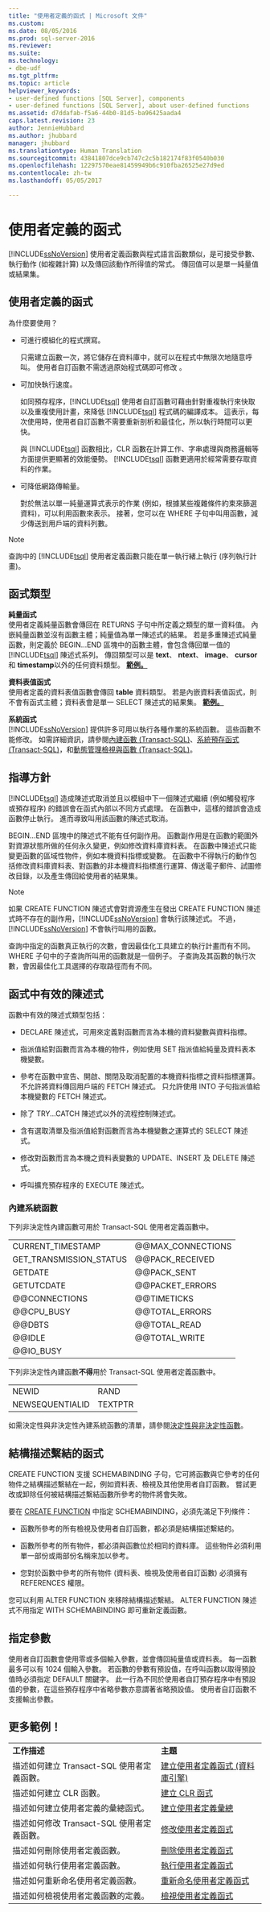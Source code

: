 ```yaml
---
title: "使用者定義的函式 | Microsoft 文件"
ms.custom: 
ms.date: 08/05/2016
ms.prod: sql-server-2016
ms.reviewer: 
ms.suite: 
ms.technology:
- dbe-udf
ms.tgt_pltfrm: 
ms.topic: article
helpviewer_keywords:
- user-defined functions [SQL Server], components
- user-defined functions [SQL Server], about user-defined functions
ms.assetid: d7ddafab-f5a6-44b0-81d5-ba96425aada4
caps.latest.revision: 23
author: JennieHubbard
ms.author: jhubbard
manager: jhubbard
ms.translationtype: Human Translation
ms.sourcegitcommit: 43841807dce9cb747c2c5b182174f83f0540b030
ms.openlocfilehash: 12297570eae81459949b6c910fba26525e27d9ed
ms.contentlocale: zh-tw
ms.lasthandoff: 05/05/2017

---
```

# <a name="user-defined-functions"></a>使用者定義的函式
  [!INCLUDE[ssNoVersion](../../includes/ssnoversion-md.md)] 使用者定義函數與程式語言函數類似，是可接受參數、執行動作 (如複雜計算) 以及傳回該動作所得值的常式。 傳回值可以是單一純量值或結果集。  
   
##  <a name="Benefits"></a> 使用者定義的函式  
為什麼要使用？ 
  
-   可進行模組化的程式撰寫。  
  
     只需建立函數一次，將它儲存在資料庫中，就可以在程式中無限次地隨意呼叫。 使用者自訂函數不需透過原始程式碼即可修改 。  
  
-   可加快執行速度。  
  
     如同預存程序，[!INCLUDE[tsql](../../includes/tsql-md.md)]  使用者自訂函數可藉由針對重複執行來快取以及重複使用計畫，來降低 [!INCLUDE[tsql](../../includes/tsql-md.md)] 程式碼的編譯成本。 這表示，每次使用時，使用者自訂函數不需要重新剖析和最佳化，所以執行時間可以更快。  
  
     與 [!INCLUDE[tsql](../../includes/tsql-md.md)] 函數相比，CLR 函數在計算工作、字串處理與商務邏輯等方面提供更顯著的效能優勢。 [!INCLUDE[tsql](../../includes/tsql-md.md)] 函數更適用於經常需要存取資料的作業。  
  
-   可降低網路傳輸量。  
  
     對於無法以單一純量運算式表示的作業 (例如，根據某些複雜條件約束來篩選資料)，可以利用函數來表示。 接著，您可以在 WHERE 子句中叫用函數，減少傳送到用戶端的資料列數。  
  
> [!NOTE]
> 查詢中的 [!INCLUDE[tsql](../../includes/tsql-md.md)] 使用者定義函數只能在單一執行緒上執行 (序列執行計畫)。  
  
##  <a name="FunctionTypes"></a> 函式類型  
**純量函式**  
 使用者定義純量函數會傳回在 RETURNS 子句中所定義之類型的單一資料值。 內嵌純量函數並沒有函數主體；純量值為單一陳述式的結果。 若是多重陳述式純量函數，則定義於 BEGIN...END 區塊中的函數主體，會包含傳回單一值的 [!INCLUDE[tsql](../../includes/tsql-md.md)] 陳述式系列。 傳回類型可以是 **text**、 **ntext**、 **image**、 **cursor**和 **timestamp**以外的任何資料類型。 
 **[範例。](https://msdn.microsoft.com/library/bb386973(v=vs.110).aspx)**
  
**資料表值函式**  
 使用者定義的資料表值函數會傳回 **table** 資料類型。 若是內嵌資料表值函式，則不會有函式主體；資料表會是單一 SELECT 陳述式的結果集。 **[範例。](https://msdn.microsoft.com/library/bb386954(v=vs.110).aspx)**
  
**系統函式**  
 [!INCLUDE[ssNoVersion](../../includes/ssnoversion-md.md)] 提供許多可用以執行各種作業的系統函數。 這些函數不能修改。 如需詳細資訊，請參閱[內建函數 &#40;Transact-SQL&#41;](~/t-sql/functions/functions.md)、[系統預存函式 &#40;Transact-SQL&#41;](~/relational-databases/system-functions/system-functions-for-transact-sql.md)，和[動態管理檢視與函數 &#40;Transact-SQL&#41;](~/relational-databases/system-dynamic-management-views/system-dynamic-management-views.md)。  
  
##  <a name="Guidelines"></a> 指導方針  
 [!INCLUDE[tsql](../../includes/tsql-md.md)] 造成陳述式取消並且以模組中下一個陳述式繼續 (例如觸發程序或預存程序) 的錯誤會在函式內部以不同方式處理。 在函數中，這樣的錯誤會造成函數停止執行。 進而導致叫用該函數的陳述式取消。  
  
 BEGIN...END 區塊中的陳述式不能有任何副作用。 函數副作用是在函數的範圍外對資源狀態所做的任何永久變更，例如修改資料庫資料表。 在函數中陳述式只能變更函數的區域性物件，例如本機資料指標或變數。 在函數中不得執行的動作包括修改資料庫資料表、對函數的非本機資料指標進行運算、傳送電子郵件、試圖修改目錄，以及產生傳回給使用者的結果集。  
  
> [!NOTE]
> 如果 CREATE FUNCTION 陳述式會對資源產生在發出 CREATE FUNCTION 陳述式時不存在的副作用，[!INCLUDE[ssNoVersion](../../includes/ssnoversion-md.md)] 會執行該陳述式。 不過， [!INCLUDE[ssNoVersion](../../includes/ssnoversion-md.md)] 不會執行叫用的函數。  
  
 查詢中指定的函數真正執行的次數，會因最佳化工具建立的執行計畫而有不同。 WHERE 子句中的子查詢所叫用的函數就是一個例子。 子查詢及其函數的執行次數，會因最佳化工具選擇的存取路徑而有不同。  
  
##  <a name="ValidStatements"></a> 函式中有效的陳述式  
函數中有效的陳述式類型包括：  
  
-   DECLARE 陳述式，可用來定義對函數而言為本機的資料變數與資料指標。  
  
-   指派值給對函數而言為本機的物件，例如使用 SET 指派值給純量及資料表本機變數。  
  
-   參考在函數中宣告、開啟、關閉及取消配置的本機資料指標之資料指標運算。 不允許將資料傳回用戶端的 FETCH 陳述式。 只允許使用 INTO 子句指派值給本機變數的 FETCH 陳述式。  
  
-   除了 TRY...CATCH 陳述式以外的流程控制陳述式。  
  
-   含有選取清單及指派值給對函數而言為本機變數之運算式的 SELECT 陳述式。  
  
-   修改對函數而言為本機之資料表變數的 UPDATE、INSERT 及 DELETE 陳述式。  
  
-   呼叫擴充預存程序的 EXECUTE 陳述式。  
  
### <a name="built-in-system-functions"></a>內建系統函數  
 下列非決定性內建函數可用於 Transact-SQL 使用者定義函數中。  
  
|||  
|-|-|  
|CURRENT_TIMESTAMP|@@MAX_CONNECTIONS|  
|GET_TRANSMISSION_STATUS|@@PACK_RECEIVED|  
|GETDATE|@@PACK_SENT|  
|GETUTCDATE|@@PACKET_ERRORS|  
|@@CONNECTIONS|@@TIMETICKS|  
|@@CPU_BUSY|@@TOTAL_ERRORS|  
|@@DBTS|@@TOTAL_READ|  
|@@IDLE|@@TOTAL_WRITE|  
|@@IO_BUSY||  
  
 下列非決定性內建函數**不得**用於 Transact-SQL 使用者定義函數中。  
  
|||  
|-|-|  
|NEWID|RAND|  
|NEWSEQUENTIALID|TEXTPTR|  
  
 如需決定性與非決定性內建系統函數的清單，請參閱[決定性與非決定性函數](../../relational-databases/user-defined-functions/deterministic-and-nondeterministic-functions.md)。  
  
##  <a name="SchemaBound"></a> 結構描述繫結的函式  
 CREATE FUNCTION 支援 SCHEMABINDING 子句，它可將函數與它參考的任何物件之結構描述繫結在一起，例如資料表、檢視及其他使用者自訂函數。 嘗試更改或卸除任何被結構描述繫結函數所參考的物件將會失敗。  
  
 要在 [CREATE FUNCTION](../../t-sql/statements/create-function-transact-sql.md) 中指定 SCHEMABINDING，必須先滿足下列條件：  
  
-   函數所參考的所有檢視及使用者自訂函數，都必須是結構描述繫結的。  
  
-   函數所參考的所有物件，都必須與函數位於相同的資料庫。 這些物件必須利用單一部份或兩部份名稱來加以參考。  
  
-   您對於函數中參考的所有物件 (資料表、檢視及使用者自訂函數) 必須擁有 REFERENCES 權限。  
  
 您可以利用 ALTER FUNCTION 來移除結構描述繫結。 ALTER FUNCTION 陳述式不用指定 WITH SCHEMABINDING 即可重新定義函數。  
  
##  <a name="Parameters"></a> 指定參數  
 使用者自訂函數會使用零或多個輸入參數，並會傳回純量值或資料表。 每一函數最多可以有 1024 個輸入參數。 若函數的參數有預設值，在呼叫函數以取得預設值時必須指定 DEFAULT 關鍵字。 此一行為不同於使用者自訂預存程序中有預設值的參數，在這些預存程序中省略參數亦意謂著省略預設值。 使用者自訂函數不支援輸出參數。  
  
##  <a name="Tasks"></a> 更多範例！  
  
|||  
|-|-|  
|**工作描述**|**主題**|  
|描述如何建立 Transact-SQL 使用者定義函數。|[建立使用者定義函式 &#40;資料庫引擎&#41;](../../relational-databases/user-defined-functions/create-user-defined-functions-database-engine.md)|  
|描述如何建立 CLR 函數。|[建立 CLR 函式](../../relational-databases/user-defined-functions/create-clr-functions.md)|  
|描述如何建立使用者定義的彙總函式。|[建立使用者定義彙總](../../relational-databases/user-defined-functions/create-user-defined-aggregates.md)|  
|描述如何修改 Transact-SQL 使用者定義函數。|[修改使用者定義函式](../../relational-databases/user-defined-functions/modify-user-defined-functions.md)|  
|描述如何刪除使用者定義函數。|[刪除使用者定義函式](../../relational-databases/user-defined-functions/delete-user-defined-functions.md)|  
|描述如何執行使用者定義函數。|[執行使用者定義函式](../../relational-databases/user-defined-functions/execute-user-defined-functions.md)|  
|描述如何重新命名使用者定義函數。|[重新命名使用者定義函式](../../relational-databases/user-defined-functions/rename-user-defined-functions.md)|  
|描述如何檢視使用者定義函數的定義。|[檢視使用者定義函式](../../relational-databases/user-defined-functions/view-user-defined-functions.md)|  
  
  

